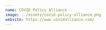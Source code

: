 ```yaml
---
name: COVID Policy Alliance
image: ../assets/covid-policy-alliance.png
website: https://www.covidalliance.com/
---
```

